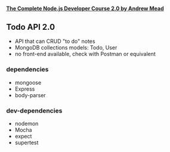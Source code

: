 #### [The Complete Node.js Developer Course 2.0 by Andrew Mead](https://www.udemy.com/the-complete-nodejs-developer-course-2/)

## Todo API 2.0
* API that can CRUD "to do" notes 
* MongoDB collections models: Todo, User
* no front-end available, check with Postman or equivalent

### dependencies
* mongoose
* Express
* body-parser

### dev-dependencies
* nodemon
* Mocha
* expect
* supertest
